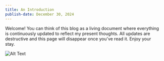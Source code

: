 ```yaml
---
title: An Introduction
publish-date: December 30, 2024
---
```

Welcome! You can think of this blog as a living document where everything is continuously updated to reflect my present thoughts.
All updates are destructive and this page will disappear once you've read it. Enjoy your stay.

![Alt Text](../images/profile.png "hi")